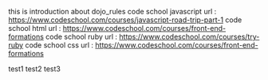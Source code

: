 this is introduction about dojo_rules
code school javascript url : https://www.codeschool.com/courses/javascript-road-trip-part-1
code school html url : https://www.codeschool.com/courses/front-end-formations
code school ruby url : https://www.codeschool.com/courses/try-ruby
code school css url : https://www.codeschool.com/courses/front-end-formations


test1
test2
test3
